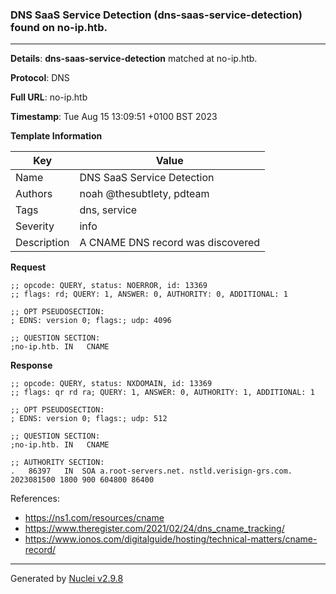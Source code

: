 ### DNS SaaS Service Detection (dns-saas-service-detection) found on no-ip.htb.

----
**Details**: **dns-saas-service-detection** matched at no-ip.htb.

**Protocol**: DNS

**Full URL**: no-ip.htb

**Timestamp**: Tue Aug 15 13:09:51 +0100 BST 2023

**Template Information**

| Key | Value |
| --- | --- |
| Name | DNS SaaS Service Detection |
| Authors | noah @thesubtlety, pdteam |
| Tags | dns, service |
| Severity | info |
| Description | A CNAME DNS record was discovered |

**Request**
```http
;; opcode: QUERY, status: NOERROR, id: 13369
;; flags: rd; QUERY: 1, ANSWER: 0, AUTHORITY: 0, ADDITIONAL: 1

;; OPT PSEUDOSECTION:
; EDNS: version 0; flags:; udp: 4096

;; QUESTION SECTION:
;no-ip.htb.	IN	 CNAME

```

**Response**
```http
;; opcode: QUERY, status: NXDOMAIN, id: 13369
;; flags: qr rd ra; QUERY: 1, ANSWER: 0, AUTHORITY: 1, ADDITIONAL: 1

;; OPT PSEUDOSECTION:
; EDNS: version 0; flags:; udp: 512

;; QUESTION SECTION:
;no-ip.htb.	IN	 CNAME

;; AUTHORITY SECTION:
.	86397	IN	SOA	a.root-servers.net. nstld.verisign-grs.com. 2023081500 1800 900 604800 86400

```

References: 
- https://ns1.com/resources/cname
- https://www.theregister.com/2021/02/24/dns_cname_tracking/
- https://www.ionos.com/digitalguide/hosting/technical-matters/cname-record/

----

Generated by [Nuclei v2.9.8](https://github.com/projectdiscovery/nuclei)